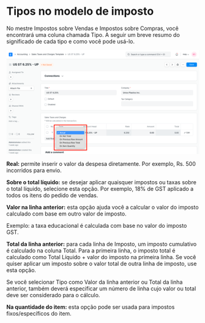 # Tipos no modelo de imposto



No mestre Impostos sobre Vendas e Impostos sobre Compras, você encontrará uma coluna chamada Tipo. A seguir um breve resumo do significado de cada tipo e como você pode usá-lo.


![Calcular imposto com base em](/files/calculate-tax-based-on.png)


**Real:** permite inserir o valor da despesa diretamente. Por exemplo, Rs. 500 incorridos para envio.


**Sobre o total líquido:** se desejar aplicar quaisquer impostos ou taxas sobre o total líquido, selecione esta opção. Por exemplo, 18% de GST aplicado a todos os itens do pedido de vendas.


**Valor na linha anterior:** esta opção ajuda você a calcular o valor do imposto calculado com base em outro valor de imposto.


Exemplo: a taxa educacional é calculada com base no valor do imposto GST.


**Total da linha anterior:** para cada linha de Imposto, um imposto cumulativo é calculado na coluna Total. Para a primeira linha, o imposto total é calculado como Total Líquido + valor do imposto na primeira linha. Se você quiser aplicar um imposto sobre o valor total de outra linha de imposto, use esta opção.


Se você selecionar Tipo como Valor da linha anterior ou Total da linha anterior, também deverá especificar um número de linha cujo valor ou total deve ser considerado para o cálculo.


**Na quantidade do item:** esta opção pode ser usada para impostos fixos/específicos do item.



